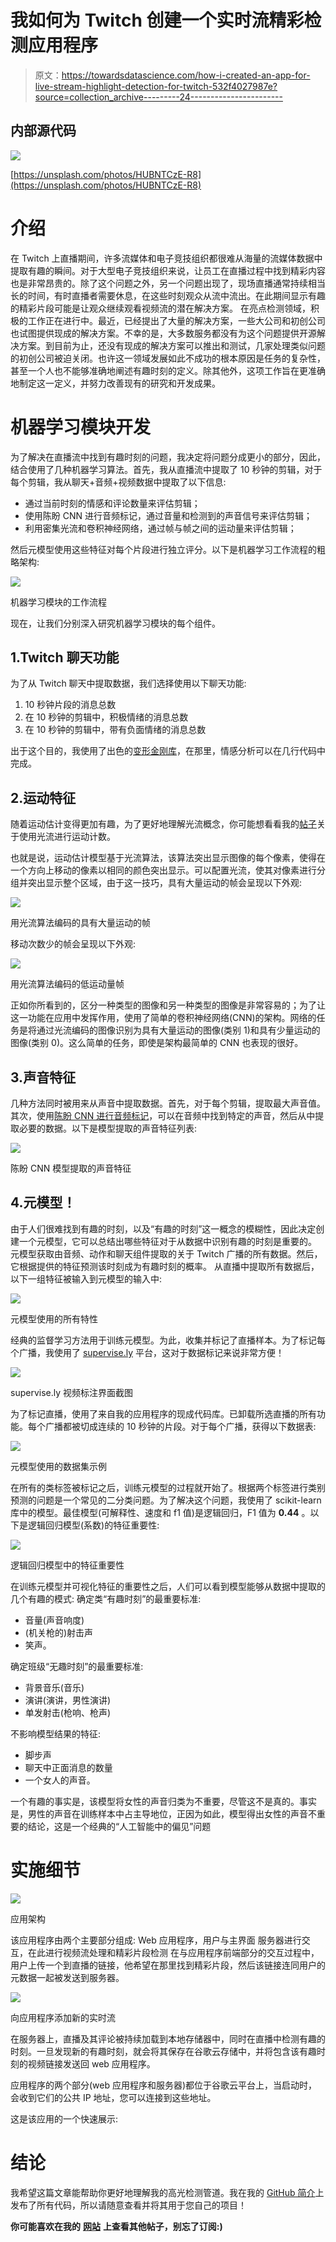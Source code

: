 # 我如何为 Twitch 创建一个实时流精彩检测应用程序

> 原文：<https://towardsdatascience.com/how-i-created-an-app-for-live-stream-highlight-detection-for-twitch-532f4027987e?source=collection_archive---------24----------------------->

## 内部源代码

![](img/8d6c6a0ce6ec03fe8747615e321d8324.png)

[https://unsplash.com/photos/HUBNTCzE-R8](https://unsplash.com/photos/HUBNTCzE-R8)

# 介绍

在 Twitch 上直播期间，许多流媒体和电子竞技组织都很难从海量的流媒体数据中提取有趣的瞬间。对于大型电子竞技组织来说，让员工在直播过程中找到精彩内容也是非常昂贵的。除了这个问题之外，另一个问题出现了，现场直播通常持续相当长的时间，有时直播者需要休息，在这些时刻观众从流中流出。在此期间显示有趣的精彩片段可能是让观众继续观看视频流的潜在解决方案。
在亮点检测领域，积极的工作正在进行中。最近，已经提出了大量的解决方案，一些大公司和初创公司也试图提供现成的解决方案。不幸的是，大多数服务都没有为这个问题提供开源解决方案。到目前为止，还没有现成的解决方案可以推出和测试，几家处理类似问题的初创公司被迫关闭。也许这一领域发展如此不成功的根本原因是任务的复杂性，甚至一个人也不能够准确地阐述有趣时刻的定义。除其他外，这项工作旨在更准确地制定这一定义，并努力改善现有的研究和开发成果。

# 机器学习模块开发

为了解决在直播流中找到有趣时刻的问题，我决定将问题分成更小的部分，因此，结合使用了几种机器学习算法。首先，我从直播流中提取了 10 秒钟的剪辑，对于每个剪辑，我从聊天+音频+视频数据中提取了以下信息:

*   通过当前时刻的情感和评论数量来评估剪辑；
*   使用陈盼 CNN 进行音频标记，通过音量和检测到的声音信号来评估剪辑；
*   利用密集光流和卷积神经网络，通过帧与帧之间的运动量来评估剪辑；

然后元模型使用这些特征对每个片段进行独立评分。以下是机器学习工作流程的粗略架构:

![](img/3e54417482150423555d0055936bae76.png)

机器学习模块的工作流程

现在，让我们分别深入研究机器学习模块的每个组件。

## 1.Twitch 聊天功能

为了从 Twitch 聊天中提取数据，我们选择使用以下聊天功能:

1.  10 秒钟片段的消息总数
2.  在 10 秒钟的剪辑中，积极情绪的消息总数
3.  在 10 秒钟的剪辑中，带有负面情绪的消息总数

出于这个目的，我使用了出色的[变形金刚库](https://huggingface.co/transformers/quicktour.html)，在那里，情感分析可以在几行代码中完成。

## 2.运动特征

随着运动估计变得更加有趣，为了更好地理解光流概念，你可能想看看我的[帖子](https://artkulakov.com/2020/12/29/how-i-created-the-workout-movement-counting-app-using-deep-learning-and-optical-flow-algorithm/)关于使用光流进行运动计数。

也就是说，运动估计模型基于光流算法，该算法突出显示图像的每个像素，使得在一个方向上移动的像素以相同的颜色突出显示。可以配置光流，使其对像素进行分组并突出显示整个区域，由于这一技巧，具有大量运动的帧会呈现以下外观:

![](img/cbcecb670fd3ad429d58a311c75846e3.png)

用光流算法编码的具有大量运动的帧

移动次数少的帧会呈现以下外观:

![](img/78b6aaca326e575e2e6f1deda31d425f.png)

用光流算法编码的低运动量帧

正如你所看到的，区分一种类型的图像和另一种类型的图像是非常容易的；为了让这一功能在应用中发挥作用，使用了简单的卷积神经网络(CNN)的架构。网络的任务是将通过光流编码的图像识别为具有大量运动的图像(类别 1)和具有少量运动的图像(类别 0)。这么简单的任务，即使是架构最简单的 CNN 也表现的很好。

## 3.声音特征

几种方法同时被用来从声音中提取数据。首先，对于每个剪辑，提取最大声音值。其次，使用[陈盼 CNN 进行音频标记](https://github.com/qiuqiangkong/audioset_tagging_cnn)，可以在音频中找到特定的声音，然后从中提取必要的数据。以下是模型提取的声音特征列表:

![](img/27bc43440a77cf3a8e2b81d209873adf.png)

陈盼 CNN 模型提取的声音特征

## 4.元模型！

由于人们很难找到有趣的时刻，以及“有趣的时刻”这一概念的模糊性，因此决定创建一个元模型，它可以总结出哪些特征对于从数据中识别有趣的时刻是重要的。
元模型获取由音频、动作和聊天组件提取的关于 Twitch 广播的所有数据。然后，它根据提供的特征预测该时刻成为有趣时刻的概率。
从直播中提取所有数据后，以下一组特征被输入到元模型的输入中:

![](img/cf3d2fc35a3d682d5088e2de80e15c04.png)

元模型使用的所有特性

经典的监督学习方法用于训练元模型。为此，收集并标记了直播样本。为了标记每个广播，我使用了 [supervise.ly](https://supervise.ly/) 平台，这对于数据标记来说非常方便！

![](img/5406520ff718e8c2937e746812770bac.png)

supervise.ly 视频标注界面截图

为了标记直播，使用了来自我的应用程序的现成代码库。已卸载所选直播的所有功能。每个广播都被切成连续的 10 秒钟的片段。对于每个广播，获得以下数据表:

![](img/a4e26156579d8f3118f05ac4e6caa693.png)

元模型使用的数据集示例

在所有的类标签被标记之后，训练元模型的过程就开始了。根据两个标签进行类别预测的问题是一个常见的二分类问题。为了解决这个问题，我使用了 scikit-learn 库中的模型。最佳模型(可解释性、速度和 f1 值)是逻辑回归，F1 值为 **0.44** 。以下是逻辑回归模型(系数)的特征重要性:

![](img/17e01a260eb231a33bbfacfe17d13f34.png)

逻辑回归模型中的特征重要性

在训练元模型并可视化特征的重要性之后，人们可以看到模型能够从数据中提取的几个有趣的模式:
确定类“有趣时刻”的最重要标准:

*   音量(声音响度)
*   (机关枪的)射击声
*   笑声。

确定班级“无趣时刻”的最重要标准:

*   背景音乐(音乐)
*   演讲(演讲，男性演讲)
*   单发射击(枪响、枪声)

不影响模型结果的特征:

*   脚步声
*   聊天中正面消息的数量
*   一个女人的声音。

一个有趣的事实是，该模型将女性的声音归类为不重要，尽管这不是真的。事实是，男性的声音在训练样本中占主导地位，正因为如此，模型得出女性的声音不重要的结论，这是一个经典的“人工智能中的偏见”问题

# 实施细节

![](img/468b54d984cd3066a7d8fa966d296724.png)

应用架构

该应用程序由两个主要部分组成:
Web 应用程序，用户与主界面
服务器进行交互，在此进行视频流处理和精彩片段检测
在与应用程序前端部分的交互过程中，用户上传一个到直播的链接，他希望在那里找到精彩片段，然后该链接连同用户的元数据一起被发送到服务器。

![](img/67832c254befb1a3404fa939a2ac0792.png)

向应用程序添加新的实时流

在服务器上，直播及其评论被持续加载到本地存储器中，同时在直播中检测有趣的时刻。一旦发现新的有趣时刻，就会将其保存在谷歌云存储中，并将包含该有趣时刻的视频链接发送回 web 应用程序。

应用程序的两个部分(web 应用程序和服务器)都位于谷歌云平台上，当启动时，会收到它们的公共 IP 地址，您可以连接到这些地址。

这是该应用的一个快速展示:

# 结论

我希望这篇文章能帮助你更好地理解我的高光检测管道。我在我的 [GitHub 简介](https://github.com/artkulak/twitch-stream-highlights-detection)上发布了所有代码，所以请随意查看并将其用于您自己的项目！

**你可能喜欢在我的** [**网站**](http://artkulakov.com/) **上查看其他帖子，别忘了订阅:)**